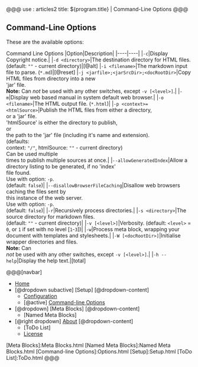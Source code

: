 @@@
use : articles2
title: ${program.title} | Command-Line Options
@@@

## Command-Line Options

These are the available options:

Command Line Options
|Option|Description|
|----|----|
|`-c`|Display Copyright notice.|
|`-d <directory>`|The destination directory for HTML files.<br>(default: `""` - current directory)|[@alt]
|`-i <filename>`|The markdown input file to parse. (`*.md`)|[@reset]
|`-j <jarfile>;<jarSrcDir>;<docRootDir>`|Copy HTML files from directory into a new \
'jar' file.<br>**Note:** Can *not* be used with any other switches, except `-v [<level>]`.|
|`-m`|Display web based manual in system default web browser.|
|`-o <filename>`|The HTML output file. (`*.html`)|
|`-p <context>=<htmlSource>`|Publish the HTML files from either a directory, \
or a 'jar' file.<br> 'htmlSource' is either the directory to publish,<br> or \
the path to the 'jar' file (including it's name and extension).<br>(defaults: \
context: `"/"`, htmlSource: `""` - current directory)<br>Can be used multiple \
times to publish multiple sources at once.|
|`--allowGeneratedIndex`|Allow a directory listing to be generated, if no 'index' \
file found.<br>Use with option: `-p`.<br>(default: `false`)|
|`--disallowBrowserFileCaching`|Disallow web browsers caching the files sent by \
this instance of the web server.<br>Use with option: `-p`.<br>(default: `false`)|
|`-r`|Recursively process directories.|
|`-s <directory>`|The source directory for markdown files.<br>(default: `""` - current directory)|
|`-v [<level>]`|Verbosity. (default: `<level>` = `0`, or `1` if set with no level [`1`-`3`])|
|`-w`|Process meta block, wrapping your document with templates and stylesheets.|
|`-W [<docRootDir>]`|Initialise wrapper directories and files.<br>**Note:** Can \
*not* be used with any other switches, except `-v [<level>]`.|
|`-h --help`|Display the help text.|[total]

@@@[navbar]
- [Home]
- [@dropdown subactive] [Setup]
[@dropdown-content]
    - [Configuration]
    - [@active] [Command-line Options](#)
- [@dropdown] [Meta Blocks]
[@dropdown-content]
    - [Named Meta Blocks]
- [@right dropdown] [About]
[@dropdown-content]
    - [ToDo List]
    - [License]

[About]:About.html
[Configuration]:Configuration.html
[Home]:index.html
[License]:LICENSE.html
[Meta Blocks]:Meta Blocks.html
[Named Meta Blocks]:Named Meta Blocks.html
[Command-line Options]:Options.html
[Setup]:Setup.html
[ToDo List]:ToDo.html
@@@
